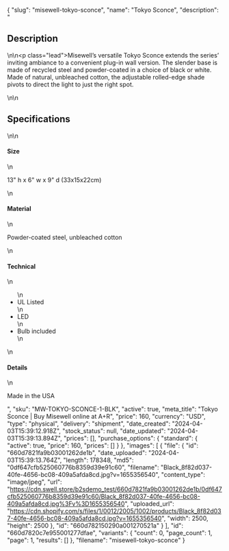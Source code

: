 {
  "slug": "misewell-tokyo-sconce",
  "name": "Tokyo Sconce",
  "description": "<h2>Description</h2>\n<!-- split -->\n<p class=\"lead\">Misewell’s versatile Tokyo Sconce extends the series’ inviting ambiance to a convenient plug-in wall version. The slender base is made of recycled steel and powder-coated in a choice of black or white. Made of natural, unbleached cotton, the adjustable rolled-edge shade pivots to direct the light to just the right spot.  </p>\n<!-- split -->\n<h2>Specifications</h2>\n<!-- split -->\n<h4>Size</h4>\n<p>13\" h x 6\" w x 9\" d (33x15x22cm)</p>\n<h4>Material</h4>\n<p>Powder-coated steel, unbleached cotton</p>\n<h4>Technical</h4>\n<ul>\n<li>UL Listed</li>\n<li>LED</li>\n<li>Bulb included</li>\n</ul>\n<h4>Details</h4>\n<p>Made in the USA</p>",
  "sku": "MW-TOKYO-SCONCE-1-BLK",
  "active": true,
  "meta_title": "Tokyo Sconce | Buy Misewell online at A+R",
  "price": 160,
  "currency": "USD",
  "type": "physical",
  "delivery": "shipment",
  "date_created": "2024-04-03T15:39:12.918Z",
  "stock_status": null,
  "date_updated": "2024-04-03T15:39:13.894Z",
  "prices": [],
  "purchase_options": {
    "standard": {
      "active": true,
      "price": 160,
      "prices": []
    }
  },
  "images": [
    {
      "file": {
        "id": "660d7821fa9b03001262de1b",
        "date_uploaded": "2024-04-03T15:39:13.764Z",
        "length": 178348,
        "md5": "0df647cfb525060776b8359d39e91c60",
        "filename": "Black_8f82d037-40fe-4656-bc08-409a5afda8cd.jpg?v=1655356540",
        "content_type": "image/jpeg",
        "url": "https://cdn.swell.store/b2sdemo_test/660d7821fa9b03001262de1b/0df647cfb525060776b8359d39e91c60/Black_8f82d037-40fe-4656-bc08-409a5afda8cd.jpg%3Fv%3D1655356540",
        "uploaded_url": "https://cdn.shopify.com/s/files/1/0012/2005/1002/products/Black_8f82d037-40fe-4656-bc08-409a5afda8cd.jpg?v=1655356540",
        "width": 2500,
        "height": 2500
      },
      "id": "660d782150290a001270521a"
    }
  ],
  "id": "660d7820c7e955001277dfae",
  "variants": {
    "count": 0,
    "page_count": 1,
    "page": 1,
    "results": []
  },
  "filename": "misewell-tokyo-sconce"
}